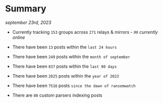 
# Summary
_september 23rd, 2023_

- Currently tracking `153` groups across `271` relays & mirrors - _`99` currently online_

- There have been `13` posts within the `last 24 hours`

- There have been `249` posts within the `month of september`

- There have been `837` posts within the `last 90 days`

- There have been `2825` posts within the `year of 2023`

- There have been `7516` posts `since the dawn of ransomwatch`

- There are `80` custom parsers indexing posts
